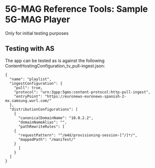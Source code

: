 # 5G-MAG Reference Tools: Sample 5G-MAG Player

Only for initial testing purposes

## Testing with AS
The app can be tested as is against the following ContentHostingConfiguration_tv_pull-ingest.json:
```
{
  "name": "playlist",
  "ingestConfiguration": {
    "pull": true,
    "protocol": "urn:3gpp:5gms:content-protocol:http-pull-ingest",
    "entryPoint": "https://euronews-euronews-spanish-2-mx.samsung.wurl.com/"
  },
  "distributionConfigurations": [
    {
      "canonicalDomainName": "10.0.2.2",
      "domainNameAlias": "",
      "pathRewriteRules": [
	{
	  "requestPattern": "^/m4d/provisioning-session-[^/]*/",
	  "mappedPath": "/manifest/"
	}
      ]
    }
  ]
}
```
